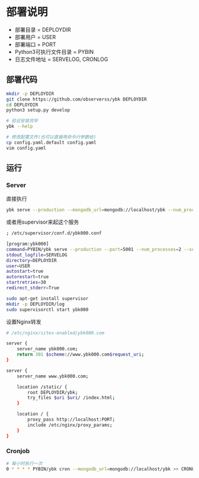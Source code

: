 # 部署说明

- 部署目录 = DEPLOYDIR
- 部署用户 = USER
- 部署端口 = PORT
- Python3可执行文件目录 = PYBIN
- 日志文件地址 = SERVELOG, CRONLOG

## 部署代码

```bash
mkdir -p DEPLOYDIR
git clone https://github.com/observerss/ybk DEPLOYDIR
cd DEPLOYDIR
python3 setup.py develop

# 验证安装完毕
ybk --help

# 修改配置文件(也可以直接用命令行参数给)
cp config.yaml.default config.yaml
vim config.yaml
```


## 运行

### Server

直接执行

```bash
ybk serve --production --mongodb_url=mongodb://localhost/ybk --num_processes=4 --port=PORT --secret_key=ybk000
```

或者用supervisor来起这个服务

```bash
; /etc/supervisor/conf.d/ybk000.conf 

[program:ybk000]
command=PYBIN/ybk serve --production --port=5001 --num_processes=2 --secret_key=ybk000
stdout_logfile=SERVELOG
directory=DEPLOYDIR
user=USER
autostart=true
autorestart=true
startretries=30
redirect_stderr=True
```

```bash
sudo apt-get install supervisor
mkdir -p DEPLOYDIR/log
sudo supervisorctl start ybk000
```


设置Nginx转发

```bash
# /etc/nginx/sites-enabled/ybk000.com

server {
    server_name ybk000.com;
    return 301 $scheme://www.ybk000.com$request_uri;
}

server {
    server_name www.ybk000.com;

    location /static/ {
        root DEPLOYDIR/ybk;
        try_files $uri $uri/ /index.html;
    }

    location / {
        proxy_pass http://localhost:PORT;
        include /etc/nginx/proxy_params;
    }
}
```


### Cronjob


```bash
# 每小时执行一次
0 * * * * PYBIN/ybk cron --mongodb_url=mongodb://localhost/ybk >> CRONLOG 2>&1
```
